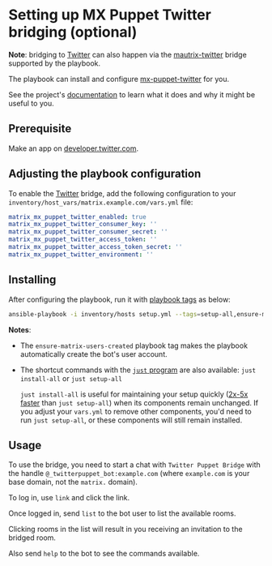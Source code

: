 # Setting up MX Puppet Twitter bridging (optional)

**Note**: bridging to [Twitter](https://twitter.com/) can also happen via the [mautrix-twitter](configuring-playbook-bridge-mautrix-twitter.md) bridge supported by the playbook.

The playbook can install and configure [mx-puppet-twitter](https://github.com/Sorunome/mx-puppet-twitter) for you.

See the project's [documentation](https://github.com/Sorunome/mx-puppet-twitter/blob/master/README.md) to learn what it does and why it might be useful to you.

## Prerequisite

Make an app on [developer.twitter.com](https://developer.twitter.com/en/apps).

## Adjusting the playbook configuration

To enable the [Twitter](https://twitter.com) bridge, add the following configuration to your `inventory/host_vars/matrix.example.com/vars.yml` file:

```yaml
matrix_mx_puppet_twitter_enabled: true
matrix_mx_puppet_twitter_consumer_key: ''
matrix_mx_puppet_twitter_consumer_secret: ''
matrix_mx_puppet_twitter_access_token: ''
matrix_mx_puppet_twitter_access_token_secret: ''
matrix_mx_puppet_twitter_environment: ''
```

## Installing

After configuring the playbook, run it with [playbook tags](playbook-tags.md) as below:

<!-- NOTE: let this conservative command run (instead of install-all) to make it clear that failure of the command means something is clearly broken. -->
```sh
ansible-playbook -i inventory/hosts setup.yml --tags=setup-all,ensure-matrix-users-created,start
```

**Notes**:

- The `ensure-matrix-users-created` playbook tag makes the playbook automatically create the bot's user account.

- The shortcut commands with the [`just` program](just.md) are also available: `just install-all` or `just setup-all`

  `just install-all` is useful for maintaining your setup quickly ([2x-5x faster](../CHANGELOG.md#2x-5x-performance-improvements-in-playbook-runtime) than `just setup-all`) when its components remain unchanged. If you adjust your `vars.yml` to remove other components, you'd need to run `just setup-all`, or these components will still remain installed.

## Usage

To use the bridge, you need to start a chat with `Twitter Puppet Bridge` with the handle `@_twitterpuppet_bot:example.com` (where `example.com` is your base domain, not the `matrix.` domain).

To log in, use `link` and click the link.

Once logged in, send `list` to the bot user to list the available rooms.

Clicking rooms in the list will result in you receiving an invitation to the bridged room.

Also send `help` to the bot to see the commands available.
